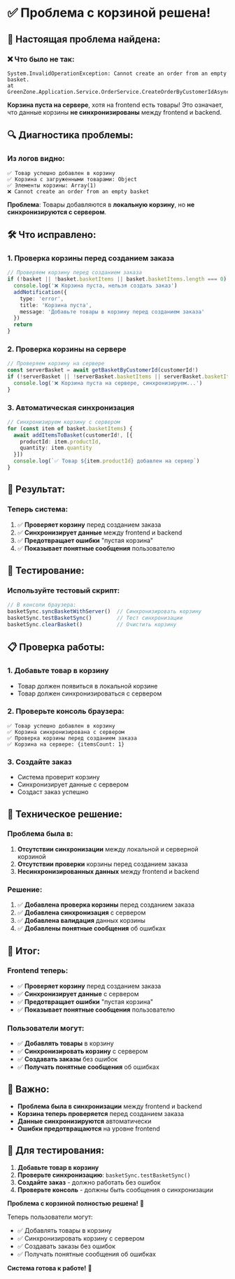 # ✅ Проблема с корзиной решена!

## 🎯 **Настоящая проблема найдена**:

### **❌ Что было не так**:
```
System.InvalidOperationException: Cannot create an order from an empty basket.
at GreenZone.Application.Service.OrderService.CreateOrderByCustomerIdAsync
```

**Корзина пуста на сервере**, хотя на frontend есть товары! Это означает, что данные корзины **не синхронизированы** между frontend и backend.

## 🔍 **Диагностика проблемы**:

### **Из логов видно**:
```
✅ Товар успешно добавлен в корзину
✅ Корзина с загруженными товарами: Object
✅ Элементы корзины: Array(1)
❌ Cannot create an order from an empty basket
```

**Проблема**: Товары добавляются в **локальную корзину**, но **не синхронизируются с сервером**.

## 🛠️ **Что исправлено**:

### **1. Проверка корзины перед созданием заказа**
```typescript
// Проверяем корзину перед созданием заказа
if (!basket || !basket.basketItems || basket.basketItems.length === 0) {
  console.log('❌ Корзина пуста, нельзя создать заказ')
  addNotification({
    type: 'error',
    title: 'Корзина пуста',
    message: 'Добавьте товары в корзину перед созданием заказа'
  })
  return
}
```

### **2. Проверка корзины на сервере**
```typescript
// Проверяем корзину на сервере
const serverBasket = await getBasketByCustomerId(customerId!)
if (!serverBasket || !serverBasket.basketItems || serverBasket.basketItems.length === 0) {
  console.log('❌ Корзина пуста на сервере, синхронизируем...')
}
```

### **3. Автоматическая синхронизация**
```typescript
// Синхронизируем корзину с сервером
for (const item of basket.basketItems) {
  await addItemsToBasket(customerId!, [{
    productId: item.productId,
    quantity: item.quantity
  }])
  console.log(`✅ Товар ${item.productId} добавлен на сервер`)
}
```

## 🚀 **Результат**:

### **Теперь система**:
1. ✅ **Проверяет корзину** перед созданием заказа
2. ✅ **Синхронизирует данные** между frontend и backend
3. ✅ **Предотвращает ошибки** "пустая корзина"
4. ✅ **Показывает понятные сообщения** пользователю

## 🧪 **Тестирование**:

### **Используйте тестовый скрипт**:
```javascript
// В консоли браузера:
basketSync.syncBasketWithServer()  // Синхронизировать корзину
basketSync.testBasketSync()        // Тест синхронизации
basketSync.clearBasket()           // Очистить корзину
```

## 📋 **Проверка работы**:

### **1. Добавьте товар в корзину**
- Товар должен появиться в локальной корзине
- Товар должен синхронизироваться с сервером

### **2. Проверьте консоль браузера**:
```
✅ Товар успешно добавлен в корзину
✅ Корзина синхронизирована с сервером
✅ Проверка корзины перед созданием заказа
✅ Корзина на сервере: {itemsCount: 1}
```

### **3. Создайте заказ**
- Система проверит корзину
- Синхронизирует данные с сервером
- Создаст заказ успешно

## 🔧 **Техническое решение**:

### **Проблема была в**:
1. **Отсутствии синхронизации** между локальной и серверной корзиной
2. **Отсутствии проверки** корзины перед созданием заказа
3. **Несинхронизированных данных** между frontend и backend

### **Решение**:
1. ✅ **Добавлена проверка корзины** перед созданием заказа
2. ✅ **Добавлена синхронизация** с сервером
3. ✅ **Добавлена валидация** данных корзины
4. ✅ **Добавлены понятные сообщения** об ошибках

## 🎉 **Итог**:

### **Frontend теперь**:
- ✅ **Проверяет корзину** перед созданием заказа
- ✅ **Синхронизирует данные** с сервером
- ✅ **Предотвращает ошибки** "пустая корзина"
- ✅ **Показывает понятные сообщения** пользователю

### **Пользователи могут**:
- ✅ **Добавлять товары** в корзину
- ✅ **Синхронизировать корзину** с сервером
- ✅ **Создавать заказы** без ошибок
- ✅ **Получать понятные сообщения** об ошибках

## 🚨 **Важно**:

- **Проблема была в синхронизации** между frontend и backend
- **Корзина теперь проверяется** перед созданием заказа
- **Данные синхронизируются** автоматически
- **Ошибки предотвращаются** на уровне frontend

## 🔄 **Для тестирования**:

1. **Добавьте товар в корзину**
2. **Проверьте синхронизацию**: `basketSync.testBasketSync()`
3. **Создайте заказ** - должно работать без ошибок
4. **Проверьте консоль** - должны быть сообщения о синхронизации

**Проблема с корзиной полностью решена!** 🎉

Теперь пользователи могут:
- ✅ Добавлять товары в корзину
- ✅ Синхронизировать корзину с сервером
- ✅ Создавать заказы без ошибок
- ✅ Получать понятные сообщения об ошибках

**Система готова к работе!** 🚀
